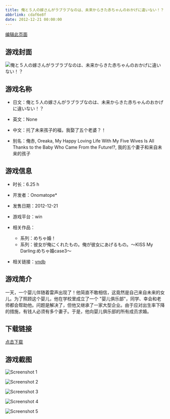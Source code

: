 ```yaml
---
title: 俺と５人の嫁さんがラブラブなのは、未来からきた赤ちゃんのおかげに違いない！？
abbrlink: cdaf6e8f
date: 2012-12-21 00:00:00
---
```

[编辑此页面](https://github.com/ACG-3/ADV3-source/blob/main/source/_posts/games/%E4%BF%BA%E3%81%A8%EF%BC%95%E4%BA%BA%E3%81%AE%E5%AB%81%E3%81%95%E3%82%93%E3%81%8C%E3%83%A9%E3%83%96%E3%83%A9%E3%83%96%E3%81%AA%E3%81%AE%E3%81%AF%E3%80%81%E6%9C%AA%E6%9D%A5%E3%81%8B%E3%82%89%E3%81%8D%E3%81%9F%E8%B5%A4%E3%81%A1%E3%82%83%E3%82%93%E3%81%AE%E3%81%8A%E3%81%8B%E3%81%92%E3%81%AB%E9%81%95%E3%81%84%E3%81%AA%E3%81%84%EF%BC%81%EF%BC%9F.md)

## 游戏封面

![俺と５人の嫁さんがラブラブなのは、未来からきた赤ちゃんのおかげに違いない！？](https%3A//pan.timero.xyz/onedrive/img_lib_001/%E4%BF%BA%E3%81%A8%EF%BC%95%E4%BA%BA%E3%81%AE%E5%AB%81%E3%81%95%E3%82%93%E3%81%8C%E3%83%A9%E3%83%96%E3%83%A9%E3%83%96%E3%81%AA%E3%81%AE%E3%81%AF%E3%80%81%E6%9C%AA%E6%9D%A5%E3%81%8B%E3%82%89%E3%81%8D%E3%81%9F%E8%B5%A4%E3%81%A1%E3%82%83%E3%82%93%E3%81%AE%E3%81%8A%E3%81%8B%E3%81%92%E3%81%AB%E9%81%95%E3%81%84%E3%81%AA%E3%81%84%EF%BC%81%EF%BC%9F_cover.avif)


## 游戏名称

- 日文：俺と５人の嫁さんがラブラブなのは、未来からきた赤ちゃんのおかげに違いない！？
- 英文：None
- 中文：托了未来孩子的福，我娶了五个老婆？！

- 别名：俺赤, Oreaka, My Happy Loving Life With My Five Wives Is All Thanks to the Baby Who Came From the Future!?, 我的五个妻子和来自未来的孩子


## 游戏信息

- 时长：6.25 h
- 开发者：Onomatope*
- 发售日期：2012-12-21
- 游戏平台：win
- 相关作品：
   - 系列：めちゃ婚！
   - 系列：彼女が俺にくれたもの。俺が彼女にあげるもの。～KISS My Darling:めちゃ婚case3～

- 相关链接：[vndb](https://vndb.org/v10876)


## 游戏简介

一天，一个婴儿伴随着雷声出现了！他简直不敢相信，这竟然是自己来自未来的女儿。为了照顾这个婴儿，他在学校里成立了一个 "婴儿俱乐部"，同学、幸会和老师都会帮助他。问题是解决了，但他又继承了一家大型企业。由于应对出生率下降的措施，有钱人必须有多个妻子。于是，他向婴儿俱乐部的所有成员求婚。




## 下载链接

[点击下载](https://pan.timero.xyz/onedrive/adv_lib_001/%E4%BF%BA%E3%81%A8%EF%BC%95%E4%BA%BA%E3%81%AE%E5%AB%81%E3%81%95%E3%82%93%E3%81%8C%E3%83%A9%E3%83%96%E3%83%A9%E3%83%96%E3%81%AA%E3%81%AE%E3%81%AF%E3%80%81%E6%9C%AA%E6%9D%A5%E3%81%8B%E3%82%89%E3%81%8D%E3%81%9F%E8%B5%A4%E3%81%A1%E3%82%83%E3%82%93%E3%81%AE%E3%81%8A%E3%81%8B%E3%81%92%E3%81%AB%E9%81%95%E3%81%84%E3%81%AA%E3%81%84%EF%BC%81%EF%BC%9F)


## 游戏截图


![Screenshot 1](https%3A//pan.timero.xyz/onedrive/img_lib_001/%E4%BF%BA%E3%81%A8%EF%BC%95%E4%BA%BA%E3%81%AE%E5%AB%81%E3%81%95%E3%82%93%E3%81%8C%E3%83%A9%E3%83%96%E3%83%A9%E3%83%96%E3%81%AA%E3%81%AE%E3%81%AF%E3%80%81%E6%9C%AA%E6%9D%A5%E3%81%8B%E3%82%89%E3%81%8D%E3%81%9F%E8%B5%A4%E3%81%A1%E3%82%83%E3%82%93%E3%81%AE%E3%81%8A%E3%81%8B%E3%81%92%E3%81%AB%E9%81%95%E3%81%84%E3%81%AA%E3%81%84%EF%BC%81%EF%BC%9F_Screenshot_1.avif)

![Screenshot 2](https%3A//pan.timero.xyz/onedrive/img_lib_001/%E4%BF%BA%E3%81%A8%EF%BC%95%E4%BA%BA%E3%81%AE%E5%AB%81%E3%81%95%E3%82%93%E3%81%8C%E3%83%A9%E3%83%96%E3%83%A9%E3%83%96%E3%81%AA%E3%81%AE%E3%81%AF%E3%80%81%E6%9C%AA%E6%9D%A5%E3%81%8B%E3%82%89%E3%81%8D%E3%81%9F%E8%B5%A4%E3%81%A1%E3%82%83%E3%82%93%E3%81%AE%E3%81%8A%E3%81%8B%E3%81%92%E3%81%AB%E9%81%95%E3%81%84%E3%81%AA%E3%81%84%EF%BC%81%EF%BC%9F_Screenshot_2.avif)

![Screenshot 3](https%3A//pan.timero.xyz/onedrive/img_lib_001/%E4%BF%BA%E3%81%A8%EF%BC%95%E4%BA%BA%E3%81%AE%E5%AB%81%E3%81%95%E3%82%93%E3%81%8C%E3%83%A9%E3%83%96%E3%83%A9%E3%83%96%E3%81%AA%E3%81%AE%E3%81%AF%E3%80%81%E6%9C%AA%E6%9D%A5%E3%81%8B%E3%82%89%E3%81%8D%E3%81%9F%E8%B5%A4%E3%81%A1%E3%82%83%E3%82%93%E3%81%AE%E3%81%8A%E3%81%8B%E3%81%92%E3%81%AB%E9%81%95%E3%81%84%E3%81%AA%E3%81%84%EF%BC%81%EF%BC%9F_Screenshot_3.avif)

![Screenshot 4](https%3A//pan.timero.xyz/onedrive/img_lib_001/%E4%BF%BA%E3%81%A8%EF%BC%95%E4%BA%BA%E3%81%AE%E5%AB%81%E3%81%95%E3%82%93%E3%81%8C%E3%83%A9%E3%83%96%E3%83%A9%E3%83%96%E3%81%AA%E3%81%AE%E3%81%AF%E3%80%81%E6%9C%AA%E6%9D%A5%E3%81%8B%E3%82%89%E3%81%8D%E3%81%9F%E8%B5%A4%E3%81%A1%E3%82%83%E3%82%93%E3%81%AE%E3%81%8A%E3%81%8B%E3%81%92%E3%81%AB%E9%81%95%E3%81%84%E3%81%AA%E3%81%84%EF%BC%81%EF%BC%9F_Screenshot_4.avif)

![Screenshot 5](https%3A//pan.timero.xyz/onedrive/img_lib_001/%E4%BF%BA%E3%81%A8%EF%BC%95%E4%BA%BA%E3%81%AE%E5%AB%81%E3%81%95%E3%82%93%E3%81%8C%E3%83%A9%E3%83%96%E3%83%A9%E3%83%96%E3%81%AA%E3%81%AE%E3%81%AF%E3%80%81%E6%9C%AA%E6%9D%A5%E3%81%8B%E3%82%89%E3%81%8D%E3%81%9F%E8%B5%A4%E3%81%A1%E3%82%83%E3%82%93%E3%81%AE%E3%81%8A%E3%81%8B%E3%81%92%E3%81%AB%E9%81%95%E3%81%84%E3%81%AA%E3%81%84%EF%BC%81%EF%BC%9F_Screenshot_5.avif)

